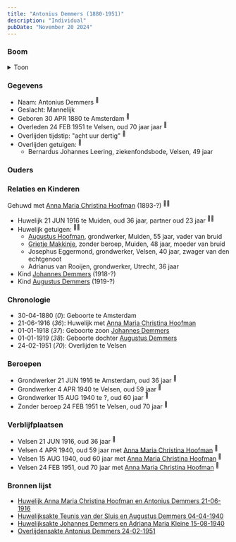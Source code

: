 ```yaml
---
title: "Antonius Demmers (1880-1951)"
description: "Individual"
pubDate: "November 20 2024"
---
```


### Boom
<details><summary>Toon</summary>

![test](https://www.plantuml.com/plantuml/svg/bPDRQ-Cm48NVzIk6vc6V0dQzsSGXj4swCRk5B6Lf-r9AaArfBA9BqCYKKFhVTvnuqz92Bs_IZ8xEnndfZA8CiR56q5gxZGpIGYchzIhungbpRto06AGZRg6BejOAeTAXChXVezt4BLYq9GRQboXYG1-t6nGlRgsC98970G0p7nI6grfNQuT4aucLsfsSG2QUXFW6bpih4c8lEPgww9rk27wYjUno19BWTv8aQGu7RM-U5ODYnWQFzngDUeB9k9JbTbdw60sE-VO4ffT_8HsDU65RI2NjYzEqRenPIgUMLV14fMSsbXr_Xs8-WpGVf723Xj2rb0Sq9s4XWvPmNWTDKVF-b_VtLhfdp6E0NZ6RP_Fi7RmS5jEMBizWqN2CxcEqKpXbbWvbCdv0fRHRjSmfN5p_OURqnuwYO8fa23sZLtNSeZ7-WKaEqccpQYY-3JWT3Zv3pZRv_sY-ndpXQ-cu_jPu29-OA1kFlcZSFPj-lyj4T0DwBdHPzRi0NkrtWZQN_Ys_TPxItQ4Xpj0f_ad_0000)
</details>

### Gegevens
- Naam: Antonius Demmers <sup><a href="../s00021/" style="text-decoration:none" title="Huwelijk Anna Maria Christina Hoofman en Antonius Demmers 21-06-1916">:link:</a></sup>
- Geslacht: Mannelijk
- Geboren 30 APR 1880 te Amsterdam <sup><a href="../s00022/" style="text-decoration:none" title="Bevolkingsregister Antonius Demmers">:link:</a></sup>
- Overleden 24 FEB 1951 te Velsen, oud 70 jaar jaar <sup><a href="../s00298/" style="text-decoration:none" title="Overlijdensakte Antonius Demmers 24-02-1951">:link:</a></sup>
- Overlijden tijdstip: "acht uur dertig" <sup><a href="../s00298/" style="text-decoration:none" title="Overlijdensakte Antonius Demmers 24-02-1951">:link:</a></sup>
- Overlijden getuigen: <sup><a href="../s00298/" style="text-decoration:none" title="Overlijdensakte Antonius Demmers 24-02-1951">:link:</a></sup>
  - Bernardus Johannes Leering, ziekenfondsbode, Velsen, 49 jaar

### Ouders

### Relaties en Kinderen

Gehuwd met [Anna Maria Christina Hoofman](../i00012/) (1893-?) <sup><a href="../s00021/" style="text-decoration:none" title="Huwelijk Anna Maria Christina Hoofman en Antonius Demmers 21-06-1916">:link:</a><a href="../s00298/" style="text-decoration:none" title="Overlijdensakte Antonius Demmers 24-02-1951">:link:</a></sup>
- Huwelijk 21 JUN 1916 te Muiden, oud 36 jaar, partner oud 23 jaar <sup><a href="../s00021/" style="text-decoration:none" title="Huwelijk Anna Maria Christina Hoofman en Antonius Demmers 21-06-1916">:link:</a><a href="../s00298/" style="text-decoration:none" title="Overlijdensakte Antonius Demmers 24-02-1951">:link:</a></sup>
- Huwelijk getuigen:  <sup><a href="../s00021/" style="text-decoration:none" title="Huwelijk Anna Maria Christina Hoofman en Antonius Demmers 21-06-1916">:link:</a><a href="../s00298/" style="text-decoration:none" title="Overlijdensakte Antonius Demmers 24-02-1951">:link:</a></sup>
  - [Augustus Hoofman](../i00007/), grondwerker, Muiden, 55 jaar, vader van bruid
  - [Grietje Makkinje](../i00008/), zonder beroep, Muiden, 48 jaar, moeder van bruid
  - Josephus Eggermond, grondwerker, Velsen, 40 jaar, zwager van den echtgenoot
  - Adrianus van Rooijen, grondwerker, Utrecht, 36 jaar
- Kind [Johannes Demmers](../i00177/) (1918-?)
- Kind [Augustus Demmers](../i00175/) (1919-?)

### Chronologie
- 30-04-1880 (<i>0</i>): Geboorte te Amsterdam
- 21-06-1916 (<i>36</i>): Huwelijk met [Anna Maria Christina Hoofman](../i00012/)
- 01-01-1918 (<i>37</i>): Geboorte zoon [Johannes Demmers](../i00177/)
- 01-01-1919 (<i>38</i>): Geboorte dochter [Augustus Demmers](../i00175/)
- 24-02-1951 (<i>70</i>): Overlijden te Velsen

### Beroepen
- Grondwerker 21 JUN 1916 te Amsterdam, oud 36 jaar <sup><a href="../s00021/" style="text-decoration:none" title="Huwelijk Anna Maria Christina Hoofman en Antonius Demmers 21-06-1916">:link:</a></sup>
- Grondwerker 4 APR 1940 te Velsen, oud 59 jaar <sup><a href="../s00270/" style="text-decoration:none" title="Huwelijksakte Teunis van der Sluis en Augustus Demmers 04-04-1940 ">:link:</a></sup>
- Grondwerker 15 AUG 1940 te ?, oud 60 jaar <sup><a href="../s00277/" style="text-decoration:none" title="Huwelijksakte Johannes Demmers en Adriana Maria Kleine 15-08-1940 ">:link:</a></sup>
- Zonder beroep 24 FEB 1951 te Velsen, oud 70 jaar <sup><a href="../s00298/" style="text-decoration:none" title="Overlijdensakte Antonius Demmers 24-02-1951">:link:</a></sup>

### Verblijfplaatsen
- Velsen  21 JUN 1916, oud 36 jaar  <sup><a href="../s00021/" style="text-decoration:none" title="Huwelijk Anna Maria Christina Hoofman en Antonius Demmers 21-06-1916">:link:</a></sup>
- Velsen  4 APR 1940, oud 59 jaar met [Anna Maria Christina Hoofman](../i00012/) <sup><a href="../s00270/" style="text-decoration:none" title="Huwelijksakte Teunis van der Sluis en Augustus Demmers 04-04-1940 ">:link:</a></sup>
- Velsen  15 AUG 1940, oud 60 jaar met [Anna Maria Christina Hoofman](../i00012/) <sup><a href="../s00277/" style="text-decoration:none" title="Huwelijksakte Johannes Demmers en Adriana Maria Kleine 15-08-1940 ">:link:</a></sup>
- Velsen  24 FEB 1951, oud 70 jaar met [Anna Maria Christina Hoofman](../i00012/) <sup><a href="../s00298/" style="text-decoration:none" title="Overlijdensakte Antonius Demmers 24-02-1951">:link:</a></sup>

### Bronnen lijst
- [Huwelijk Anna Maria Christina Hoofman en Antonius Demmers 21-06-1916](../s00021/)
- [Huwelijksakte Teunis van der Sluis en Augustus Demmers 04-04-1940 ](../s00270/)
- [Huwelijksakte Johannes Demmers en Adriana Maria Kleine 15-08-1940 ](../s00277/)
- [Overlijdensakte Antonius Demmers 24-02-1951](../s00298/)